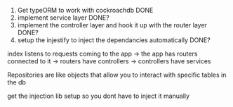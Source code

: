 1. Get typeORM to work with cockroachdb DONE
2. implement service layer DONE?
3. implement the controller layer and hook it up with the router layer DONE?
4. setup the injestify to inject the dependancies automatically DONE?

index listens to requests coming to the app -> the app has routers connected to it -> routers have controllers -> controllers have services 

Repositories are like objects that allow you to interact with specific tables in the db

get the injection lib setup so you dont have to inject it manually